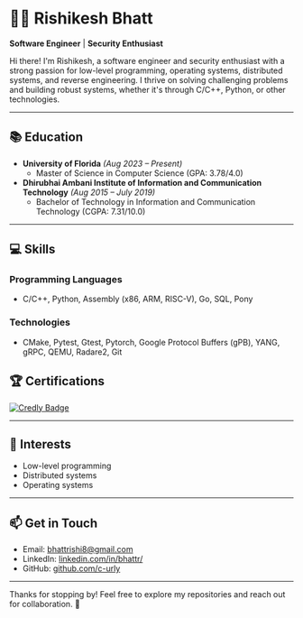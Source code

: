 # 👨‍💻 Rishikesh Bhatt

**Software Engineer** | **Security Enthusiast**

Hi there! I'm Rishikesh, a software engineer and security enthusiast with a strong passion for low-level programming, operating systems, distributed systems, and reverse engineering. I thrive on solving challenging problems and building robust systems, whether it's through C/C++, Python, or other technologies.

---

## 📚 **Education**
- **University of Florida** *(Aug 2023 – Present)*
  - Master of Science in Computer Science (GPA: 3.78/4.0)
- **Dhirubhai Ambani Institute of Information and Communication Technology** *(Aug 2015 – July 2019)*
  - Bachelor of Technology in Information and Communication Technology (CGPA: 7.31/10.0)

---

## 💻 **Skills**

### **Programming Languages**
- C/C++, Python, Assembly (x86, ARM, RISC-V), Go, SQL, Pony

### **Technologies**
- CMake, Pytest, Gtest, Pytorch, Google Protocol Buffers (gPB), YANG, gRPC, QEMU, Radare2, Git

## 🏆 Certifications

[![Credly Badge](https://images.credly.com/size/220x220/images/ccc31fd3-5c29-429e-a368-a12af9d0350a.png)](https://www.credly.com/badges/ccc31fd3-5c29-429e-a368-a12af9d0350a)


---

## 🌟 **Interests**
- Low-level programming
- Distributed systems
- Operating systems

---

## 📫 **Get in Touch**
- Email: [bhattrishi8@gmail.com](mailto:bhattrishi8@gmail.com)
- LinkedIn: [linkedin.com/in/bhattr/](http://www.linkedin.com/in/bhattr/)
- GitHub: [github.com/c-urly](http://github.com/c-urly)

---

Thanks for stopping by! Feel free to explore my repositories and reach out for collaboration. 🚀
